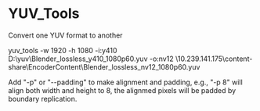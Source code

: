 # YUV_Tools

Convert one YUV format to another

yuv_tools -w 1920 -h 1080 -i:y410 D:\yuv\Blender_lossless_y410_1080p60.yuv -o:nv12 \\10.239.141.175\content-share\EncoderContent\Blender_lossless_nv12_1080p60.yuv

Add "-p" or "--padding" to make alignment and padding, e.g., "-p 8" will align both width and height to 8, the alignmed pixels will be padded by boundary replication.